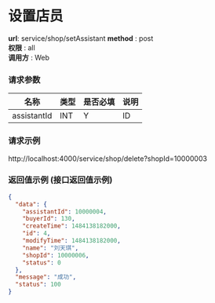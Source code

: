 设置店员
=======

**url**: service/shop/setAssistant
**method** : post  
**权限** : all  
**调用方** : Web

### 请求参数

|     名称  	 |  类型   | 是否必填  |             说明                                                   |
|------------|--------|----------|-------------------------------------------------------------------|
| assistantId|INT     | Y        | ID   	                                                       |

### 请求示例
http://localhost:4000/service/shop/delete?shopId=10000003

### 返回值示例 (接口返回值示例)

```json
{
  "data": {
    "assistantId": 10000004,
    "buyerId": 130,
    "createTime": 1484138182000,
    "id": 4,
    "modifyTime": 1484138182000,
    "name": "刘天琪",
    "shopId": 10000006,
    "status": 0
  },
  "message": "成功",
  "status": 100
}
```